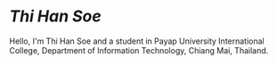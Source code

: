 # _Thi Han Soe_



Hello, I'm Thi Han Soe and a student in Payap University International College, Department of Information Technology, Chiang Mai, Thailand.
